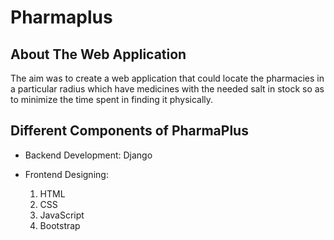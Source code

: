 # Pharmaplus
## About The Web Application
The aim was to create a web application that could locate the pharmacies in a particular radius which have medicines with the needed salt in stock so as to minimize the time spent in finding it physically.
## Different Components of PharmaPlus

* Backend Development: Django

* Frontend Designing:
 	1. HTML
	1. CSS
	1. JavaScript
	1. Bootstrap
